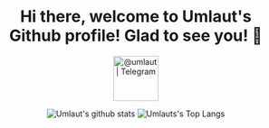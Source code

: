 <h1 
  align="center"
  >Hi there, welcome to Umlaut's Github profile! Glad to see you! 👋
</h1>
<p 
  align="center">
    <a
      align="center"
      href="https://t.me/umlaut" 
      target="_blank">
          <img 
            alt="@umlaut | Telegram" 
            width="80px" 
            src="https://sadykhzadeh.ml/img/telegram-10.gif" />
    </a>
</p>

<p align="center">
  <img 
       alt="Umlaut's github stats"
       src="https://github-readme-stats.vercel.app/api?username=Um1aut&show_icons=true&title_color=628FDB&text_color=37B6A7&icon_color=BE91F2&bg_color=0D1117&hide_border=true" />
  <img 
       alt="Umlauts's Top Langs" 
       src="https://github-readme-stats.vercel.app/api/top-langs/?username=Um1aut&show_icons=true&title_color=628FDB&text_color=37B6A7&icon_color=BE91F2&bg_color=0D1117&hide_border=true&layout=compact&langs_count=10" />
</p>
